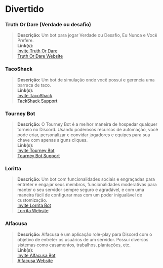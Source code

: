 # Divertido

### Truth Or Dare​ (Verdade ou desafio)[​](https://discordresources.com/wiki/resources/bots/best#truth-or-dare) <a href="#truth-or-dare" id="truth-or-dare"></a>

> **Descrição:** Um bot para jogar Verdade ou Desafio, Eu Nunca e Você Prefere.\
> **Link(s):**\
> [Invite Truth Or Dare](https://discord.com/oauth2/authorize?client\_id=692045914436796436\&permissions=19456\&scope=bot%20applications.commands)\
> [Truth Or Dare Website](https://truthordarebot.xyz/)

### **TacoShack**[​](https://discordresources.com/wiki/resources/bots/best#tacoshack) <a href="#tacoshack" id="tacoshack"></a>

> **Descrição:** Um bot de simulação onde você possui e gerencia uma barraca de taco.\
> **Link(s):**\
> [Invite TacoShack](https://discord.com/oauth2/authorize?client\_id=490707751832649738\&permissions=67497024\&scope=bot%20applications.commands)\
> [TackShack Support](https://discord.gg/tacoshack)

### **Tourney Bot**[​](https://discordresources.com/resources/bots/best#tourney-bot) <a href="#tourney-bot" id="tourney-bot"></a>

> **Descrição:** O Tourney Bot é a melhor maneira de hospedar qualquer torneio no Discord. Usando poderosos recursos de automação, você pode criar, personalizar e convidar jogadores e equipes para sua chave com apenas alguns cliques.\
> **Link(s):**\
> [Invite Tourney Bot](https://tourneybot.gg/invite-tourney-bot)\
> [Tourney Bot Support](https://tourneybot.gg/support)

### Loritta

> **Descrição:** Um bot com funcionalidades sociais e engraçadas para entreter e engajar seus membros, funcionalidades moderativas para manter o seu servidor sempre seguro e agradável, e com uma maneira fácil de configurar mas com um poder inigualável de customização.\
> [Invite Lorrita Bot](https://discord.com/oauth2/authorize?client\_id=297153970613387264\&scope=bot+identify+guilds+email+applications.commands\&permissions=2080374975\&response\_type=code\&redirect\_uri=https%3A%2F%2Floritta.website%2Fdashboard)\
> [Lorrita Website](https://loritta.website/)

### Alfacusa

> **Descrição:** Alfacusa é um aplicação role-play para Discord com o objetivo de entreter os usuários de um servidor. Possui diversos sistemas como casamentos, trabalhos, plantações, etc.\
> **Link(s):**\
> [Invite Alfacusa Bot](https://discord.com/oauth2/authorize?client\_id=635610722994356275\&scope=applications.commands%20bot\&permissions=67497033)\
> [Alfacusa Website](https://alfabot.website/)
